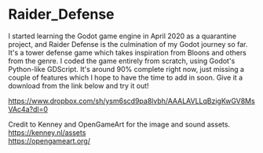 # Raider_Defense

I started learning the Godot game engine in April 2020 as a quarantine project, and Raider Defense is the culmination of my Godot journey so far. It's a tower defense game which takes inspiration from Bloons and others from the genre. I coded the game entirely from scratch, using Godot's Python-like GDScript. It's around 90% complete right now, just missing a couple of features which I hope to have the time to add in soon. Give it a download from the link below and try it out!

https://www.dropbox.com/sh/ysm6scd9pa8lvbh/AAALAVLLqBzigKwGV8MsVAc4a?dl=0

Credit to Kenney and OpenGameArt for the image and sound assets.  
https://kenney.nl/assets  
https://opengameart.org/
